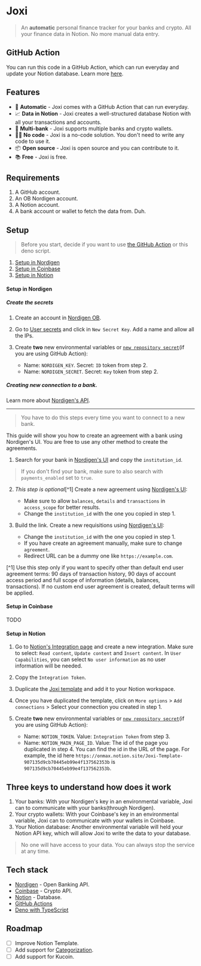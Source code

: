 # Joxi

> An **automatic** personal finance tracker for your banks and crypto. All your finance data in Notion. No more manual data entry.

## GitHub Action

You can run this code in a GitHub Action, which can run everyday and update your Notion database. Learn more [here](https://github.com/onmax/joxi-github-action).

## Features

- 🤖 **Automatic** - Joxi comes with a GitHub Action that can run everyday.
- 📈 **Data in Notion** - Joxi creates a well-structured database Notion with all your transactions and accounts.
- 🏦 **Multi-bank** - Joxi supports multiple banks and crypto wallets.
- 🧑‍💻 **No code** - Joxi is a no-code solution. You don't need to write any code to use it.
- 📦 **Open source** - Joxi is open source and you can contribute to it.
- 📚 **Free** - Joxi is free.

## Requirements

1. A GitHub account.
2. An OB Nordigen account.
3. A Notion account.
4. A bank account or wallet to fetch the data from. Duh.

## Setup

> Before you start, decide if you want to use [the GitHub Action](https://github.com/onmax/joxi-github-action) or this deno script.

1. [Setup in Nordigen](#setup-in-nordigen)
2. [Setup in Coinbase](#setup-in-coinbase)
3. [Setup in Notion](#setup-in-notion)

#### Setup in Nordigen

##### Create the secrets

1. Create an account in [Nordigen OB](https://ob.nordigen.com/signup).
2. Go to [User secrets](https://ob.nordigen.com/user-secrets/) and click in `New Secret Key`. Add a name and allow all the IPs.
3. Create **two** new environmental variables or [`new repository secret`](/settings/secrets/actions/new)(if you are using GitHub Action):

   - Name: `NORDIGEN_KEY`. Secret: `ID` token from step 2.
   - Name: `NORDIGEN_SECRET`. Secret: `Key` token from step 2.

##### Creating new connection to a bank.

Learn more about [Nordigen's API](https://nordigen.com/en/account_information_documenation/integration/quickstart_guide/).

---

> You have to do this steps every time you want to connect to a new bank.

This guide will show you how to create an agreement with a bank using Nordigen's UI. You are free to use any other method to create the agreements.

1. Search for your bank in [Nordigen's UI](https://ob.nordigen.com/api/docs#/institutions/retrieve%20all%20supported%20Institutions%20in%20a%20given%20country) and copy the `institution_id`.

> If you don't find your bank, make sure to also search with `payments_enabled` set to `true`.

2. _This step is optional_[^1] Create a new agreement using [Nordigen's UI](https://ob.nordigen.com/api/docs#/agreements/create%20EUA%20v2):

   - Make sure to allow `balances`, `details` and `transactions` in `access_scope` for better results.
   - Change the `institution_id` with the one you copied in step 1.

3. Build the link. Create a new requisitions using [Nordigen's UI](https://ob.nordigen.com/api/docs#/requisitions/requisition%20created):

   - Change the `institution_id` with the one you copied in step 1.
   - If you have create an agreement manually, make sure to change `agreement`.
   - Redirect URL can be a dummy one like `https://example.com`.

[^1] Use this step only if you want to specify other than default end user agreement terms: 90 days of transaction history, 90 days of account access period and full scope of information (details, balances, transactions). If no custom end user agreement is created, default terms will be applied.

#### Setup in Coinbase

TODO

#### Setup in Notion

1. Go to [Notion's Integration page](https://www.notion.com/my-integrations) and create a new integration. Make sure to select: `Read content`, `Update content` and `Insert content`. In `User Capabilities`, you can select `No user information` as no user information will be needed.
2. Copy the `Integration Token`.
3. Duplicate the [Joxi template](https://onmax.notion.site/Joxi-Template-907135d9cb70445eb99e4f137562353b) and add it to your Notion workspace.
4. Once you have duplicated the template, click on `More options` > `Add connections` > Select your connection you created in step 1.
5. Create **two** new environmental variables or [`new repository secret`](/settings/secrets/actions/new)(if you are using GitHub Action):

   - Name: `NOTION_TOKEN`. Value: `Integration Token` from step 3.
   - Name: `NOTION_MAIN_PAGE_ID`. Value: The id of the page you duplicated in step 4. You can find the id in the URL of the page. For example, the id here `https://onmax.notion.site/Joxi-Template-907135d9cb70445eb99e4f137562353b` is `907135d9cb70445eb99e4f137562353b`.

## Three keys to understand how does it work

1. Your banks: With your Nordigen's key in an environmental variable, Joxi can to communicate with your banks(through Nordigen).
2. Your crypto wallets: With your Coinbase's key in an environmental variable, Joxi can to communicate with your wallets in Coinbase.
3. Your Notion database: Another environmental variable will held your Notion API key, which will allow Joxi to write the data to your database.

> No one will have access to your data. You can always stop the service at any time.

## Tech stack

- [Nordigen](https://nordigen.com/) - Open Banking API.
- [Coinbase](https://www.coinbase.com/) - Crypto API.
- [Notion](https://www.notion.so/) - Database.
- [GitHub Actions](https://github.com/features/actions)
- [Deno with TypeScript](https://deno.land/)

## Roadmap

- [ ] Improve Notion Template.
- [ ] Add support for [Categorization](https://nordigen.com/en/products/transaction-categorisation/).
- [ ] Add support for Kucoin.
